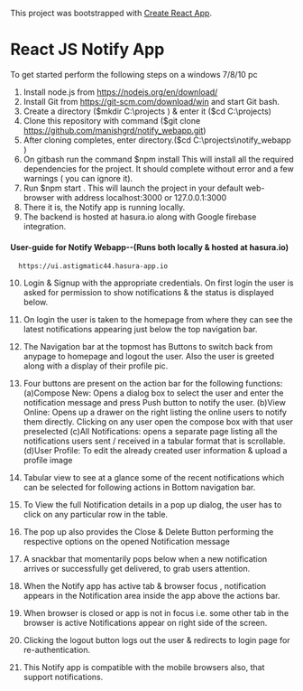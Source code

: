This project was bootstrapped with [Create React App](https://github.com/facebookincubator/create-react-app).

# React JS Notify App

To get started perform the following steps on a windows 7/8/10 pc
1.  Install node.js from https://nodejs.org/en/download/
2.  Install Git from https://git-scm.com/download/win and start Git bash.
3.  Create a directory ($mkdir C:\projects ) & enter it ($cd C:\projects)
4.  Clone this repository with command ($git clone https://github.com/manishgrd/notify_webapp.git)
5.  After cloning completes, enter directory.($cd C:\projects\notify_webapp )
6.  On gitbash run the command $npm install
    This will install all the required dependencies for the project.
    It should complete without error and a few warnings ( you can ignore it).
7.	Run $npm start . This will launch the project in your default web-browser
    with address localhost:3000 or 127.0.0.1:3000
8.	There it is, the Notify app is running locally.
9. The backend is hosted at hasura.io along with Google firebase integration.
      
 #### User-guide for Notify Webapp--(Runs both locally & hosted at hasura.io)
 
	  https://ui.astigmatic44.hasura-app.io
	  
10. Login & Signup with the appropriate credentials. On first login the user is asked for permission to show notifications & the status is displayed below. 

11. On login the user is taken to the homepage from where they can see the latest notifications appearing just below the top navigation bar.

12. The Navigation bar at the topmost has Buttons to switch back from anypage to homepage and logout the user. 
    Also the user is greeted along with a display of their profile pic.

13. Four buttons are present on the action bar for the following functions:
   (a)Compose New: Opens a dialog box to select the user and enter the notification message and press Push button to notify the user.
   (b)View Online: Opens up a drawer on the right listing the online users to notify them directly. 
      Clicking on any user open the compose box with that user preselected
   (c)All Notifications: opens a separate page listing all the notifications users sent / received in a tabular format that is scrollable.
   (d)User Profile: To edit the already created user information & upload a profile image

14. Tabular view to see at a glance some of the recent notifications which can be selected for following actions in Bottom navigation bar.

15. To View the full Notification details in a pop up dialog, the user has to click on any particular row in the table.
 
16. The pop up also provides the Close & Delete Button performing the respective options on the opened Notification message
	
17. A snackbar that momentarily pops below when a new notification arrives or successfully get delivered, to grab users attention.

18. When the Notify app has active tab & browser focus , notification appears in the Notification area inside the app above the actions bar.

19. When browser is closed or app is not in focus i.e. some other tab in the browser is active Notifications appear on right side of the screen.

20. Clicking the logout button logs out the user & redirects to login page for re-authentication.

21. This Notify app is compatible with the mobile browsers also, that support notifications.
	 
